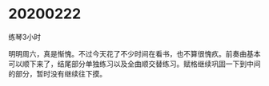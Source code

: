 # 20200222

练琴3小时

明明周六，真是惭愧。不过今天花了不少时间在看书，也不算很愧疚。前奏曲基本可以顺下来了，结尾部分单独练习以及全曲顺交替练习。赋格继续巩固一下到中间的部分，暂时没有继续往下摸。
